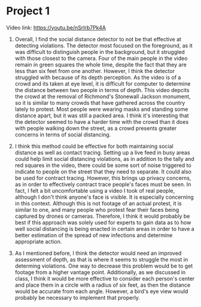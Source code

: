 # Project 1

Video link: https://youtu.be/nSrlrb7Pk4A 

1. Overall, I find the social distance detector to not be that effective at detecting violations. The detector most focused on the foreground, as it was difficult to distinguish people in the background, but it struggled with those closest to the camera. Four of the main people in the video remain in green squares the whole time, despite the fact that they are less than six feet from one another. However, I think the detector struggled with because of its depth perception. As the video is of a crowd and its taken at eye level, it is difficult for computer to determine the distance between two people in terms of depth. This video depcits the crowd at the removal of Richmond's Stonewall Jackson monument, so it is similar to many crowds that have gathered across the country lately to protest. Most people were wearing masks and standing some distance apart, but it was still a packed area. I think it's interesting that the detector seemed to have a harder time with the crowd than it does with people walking down the street, as a crowd presents greater concerns in terms of social distancing.

2. I think this method could be effective for both maintaining social distance as well as contact tracing. Setting up a live feed in busy areas could help limit social distancing violations, as in addition to the tally and red squares in the video, there could be some sort of noise triggered to indicate to people on the street that they need to separate. It could also be used for contract tracing. However, this brings up privacy concerns, as in order to effectively contract trace people's faces must be seen. In fact, I felt a bit uncomfortable using a video I took of real people, although I don't think anyone's face is visible. It is especially concerning in this context. Although this is not footage of an actual protest, it is similar to one, and many people who protest fear their faces being captured by drones or cameras. Therefore, I think it would probably be best if this approach was solely used for experts to gain data as to how well social distancing is being enacted in certain areas in order to have a better estimation of the spread of new infections and determine appropriate action.

3. As I mentioned before, I think the detector would need an improved assessment of depth, as that is where it seems to struggle the most in determing violations. One way to decrease this problem would be to get footage from a higher vantage point. Additionally, as we discussed in class, I think it would be more effective to consider each person's center and place them in a circle with a radius of six feet, as then the distance would be accurate from each angle. However, a bird's eye view would probably be necessary to implement that properly. 
